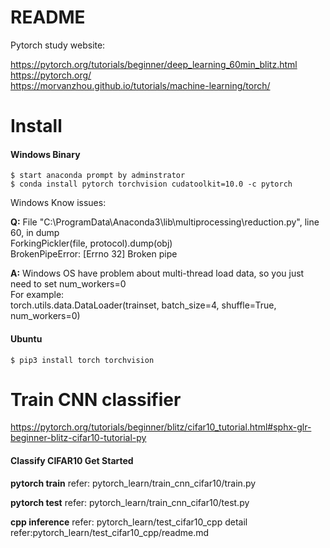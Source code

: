 # README
Pytorch study website:	<br>

https://pytorch.org/tutorials/beginner/deep_learning_60min_blitz.html <br>
https://pytorch.org/  <br>
https://morvanzhou.github.io/tutorials/machine-learning/torch/ <br>

# Install
#### Windows Binary

    $ start anaconda prompt by adminstrator
    $ conda install pytorch torchvision cudatoolkit=10.0 -c pytorch

Windows Know issues:

**Q:** File "C:\ProgramData\Anaconda3\lib\multiprocessing\reduction.py", line 60, in dump   <br>
ForkingPickler(file, protocol).dump(obj)    <br>
BrokenPipeError: [Errno 32] Broken pipe     <br>
    
**A:** Windows OS have problem about multi-thread load data, so you just need to set num_workers=0  <br>
For example: <br>
torch.utils.data.DataLoader(trainset, batch_size=4, shuffle=True, num_workers=0) <br>
                                          
#### Ubuntu

    $ pip3 install torch torchvision
    
# Train CNN classifier

https://pytorch.org/tutorials/beginner/blitz/cifar10_tutorial.html#sphx-glr-beginner-blitz-cifar10-tutorial-py <br>

#### Classify CIFAR10 Get Started

**pytorch train**
refer: pytorch_learn/train_cnn_cifar10/train.py

**pytorch test**
refer: pytorch_learn/train_cnn_cifar10/test.py

**cpp inference**
refer: pytorch_learn/test_cifar10_cpp
detail refer:pytorch_learn/test_cifar10_cpp/readme.md